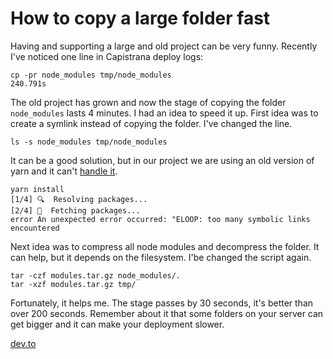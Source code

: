 # How to copy a large folder fast

Having and supporting a large and old project can be very funny. Recently I've noticed one line in Capistrana deploy logs:

```
cp -pr node_modules tmp/node_modules
240.791s
```

The old project has grown and now the stage of copying the folder `node_modules` lasts 4 minutes. I had an idea to speed it up. First idea was to create a symlink instead of copying the folder. I've changed the line.

```
ls -s node_modules tmp/node_modules
```

It can be a good solution, but in our project we are using an old version of yarn and it can't [handle it](https://github.com/yarnpkg/yarn/issues/8441).

```
yarn install
[1/4] 🔍  Resolving packages...
[2/4] 🚚  Fetching packages...
error An unexpected error occurred: "ELOOP: too many symbolic links encountered
```

Next idea was to compress all node modules and decompress the folder. It can help, but it depends on the filesystem. I'be changed the script again.

```
tar -czf modules.tar.gz node_modules/.
tar -xzf modules.tar.gz tmp/
```

Fortunately, it helps me. The stage passes by 30 seconds, it's better than over 200 seconds. Remember about it that some folders on your server can get bigger and it can make your deployment slower.

[dev.to](https://dev.to/kopylov_vlad/how-to-copy-a-large-folder-fast-2apc)
